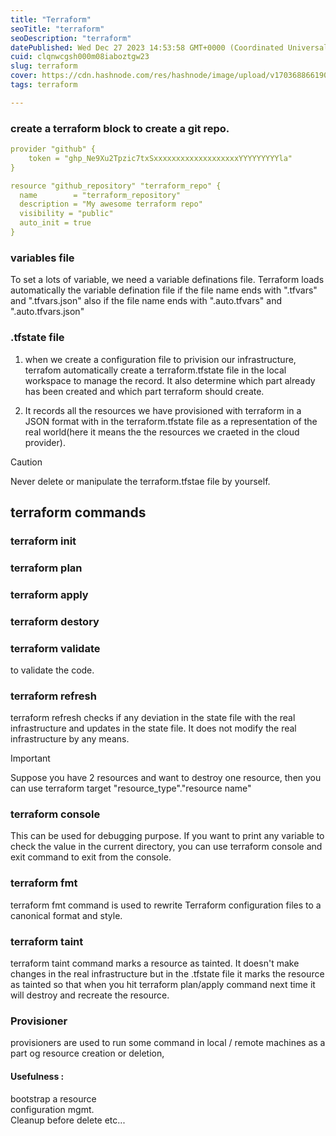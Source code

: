 ```yaml
---
title: "Terraform"
seoTitle: "terraform"
seoDescription: "terraform"
datePublished: Wed Dec 27 2023 14:53:58 GMT+0000 (Coordinated Universal Time)
cuid: clqnwcgsh000m08iaboztgw23
slug: terraform
cover: https://cdn.hashnode.com/res/hashnode/image/upload/v1703688661906/c1e8c124-2d9a-4a71-afe1-7761f8f7815c.jpeg
tags: terraform

---
```


### create a terraform block to create a git repo.

```yaml
provider "github" {
    token = "ghp_Ne9Xu2Tpzic7txSxxxxxxxxxxxxxxxxxxxYYYYYYYYYla"
}

resource "github_repository" "terraform_repo" {
  name        = "terraform_repository"
  description = "My awesome terraform repo"
  visibility = "public"
  auto_init = true
}
```

### variables file

To set a lots of variable, we need a variable definations file. Terraform loads automatically the variable defination file if the file name ends with ".tfvars" and ".tfvars.json" also if the file name ends with ".auto.tfvars" and ".auto.tfvars.json"

### .tfstate file

1. when we create a configuration file to privision our infrastructure, terrafom automatically create a terraform.tfstate file in the local workspace to manage the record. It also determine which part already has been created and which part terraform should create.
    
2. It records all the resources we have provisioned with terraform in a JSON format with in the terraform.tfstate file as a representation of the real world(here it means the the resources we craeted in the cloud provider).
    

Caution

Never delete or manipulate the terraform.tfstae file by yourself.

## terraform commands

### terraform init

### terraform plan

### terraform apply

### terraform destory

### terraform validate

to validate the code.

### terraform refresh

terraform refresh checks if any deviation in the state file with the real infrastructure and updates in the state file. It does not modify the real infrastructure by any means.

Important

Suppose you have 2 resources and want to destroy one resource, then you can use terraform target "resource\_type"."resource name"

### terraform console

This can be used for debugging purpose. If you want to print any variable to check the value in the current directory, you can use terraform console and exit command to exit from the console.

### terraform fmt

terraform fmt command is used to rewrite Terraform configuration files to a canonical format and style.

### terraform taint

terraform taint command marks a resource as tainted. It doesn't make changes in the real infrastructure but in the .tfstate file it marks the resource as tainted so that when you hit terraform plan/apply command next time it will destroy and recreate the resource.

### Provisioner

provisioners are used to run some command in local / remote machines as a part og resource creation or deletion,

#### Usefulness :

bootstrap a resource  
configuration mgmt.  
Cleanup before delete etc...